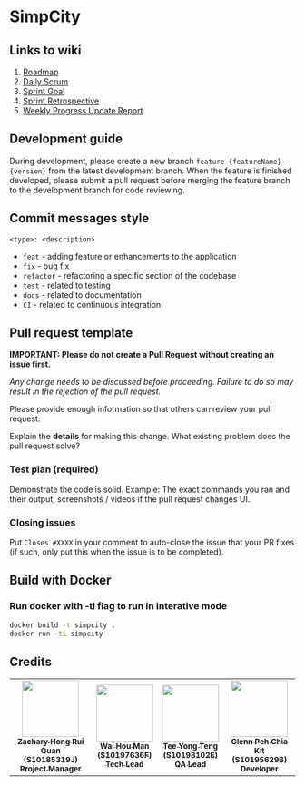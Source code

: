 # SimpCity

## **Links to wiki**

1. [Roadmap](https://github.com/hwennnn/SimpCity/wiki/RoadMap)
2. [Daily Scrum](https://github.com/hwennnn/SimpCity/wiki/Daily-Scrum)
3. [Sprint Goal](https://github.com/hwennnn/SimpCity/wiki/Sprint-Goal)
4. [Sprint Retrospective](https://github.com/hwennnn/SimpCity/wiki/Sprint-Retrospective)
5. [Weekly Progress Update Report](https://github.com/hwennnn/SimpCity/wiki/Progress-Report)

## **Development guide**

During development, please create a new branch `feature-{featureName}-{version}` from the latest development branch. When the feature is finished developed, please submit a pull request before merging the feature branch to the development branch for code reviewing.

## **Commit messages style**

`<type>: <description>`

- `feat` - adding feature or enhancements to the application
- `fix` - bug fix
- `refactor` - refactoring a specific section of the codebase
- `test` - related to testing
- `docs` - related to documentation
- `CI` - related to continuous integration

## **Pull request template**

**IMPORTANT: Please do not create a Pull Request without creating an issue first.**

_Any change needs to be discussed before proceeding. Failure to do so may result in the rejection of the pull request._

Please provide enough information so that others can review your pull request:

<!-- You can skip this if you're fixing a typo or adding an app to the Showcase. -->

Explain the **details** for making this change. What existing problem does the pull request solve?

<!-- Example: When "Adding a function to do X", explain why it is necessary to have a way to do X. -->

### **Test plan (required)**

Demonstrate the code is solid. Example: The exact commands you ran and their output, screenshots / videos if the pull request changes UI.

### **Closing issues**

Put `Closes #XXXX` in your comment to auto-close the issue that your PR fixes (if such, only put this when the issue is to be completed).

## **Build with Docker**

### Run docker with -ti flag to run in interative mode

```bash
docker build -t simpcity .
docker run -ti simpcity
```

## **Credits**

<table>
  <tr>
    <td align="center"><a href="https://github.com/ZacharyHRQ"><img src="https://avatars1.githubusercontent.com/u/25434034?s=460&u=7114f2d5b9704f927adcb4a4c05a7a705f8cbfa6&v=4" width="100px;" alt=""/><br /><sub><b>Zachary Hong Rui Quan <br> (S10185319J) <br>Project Manager</b></sub></a><br />
    </td>
    <td align="center"><a href="https://github.com/hwennnn"><img src="https://avatars3.githubusercontent.com/u/54523581?s=460&u=a649d3ed6c70ffe2fa69f37c0870415668149113&v=4" width="100px;" alt=""/><br /><sub><b>Wai Hou Man <br> (S10197636F) <br>Tech Lead</b></sub></a><br />
    </td>
    <td align="center"><a href="https://github.com/NotConfident"><img src="https://avatars.githubusercontent.com/u/52237386?v=4" width="100px;" alt=""/><br /><sub><b>Tee Yong Teng <br> (S10198102E) <br> QA Lead </b></sub></a><br />
    </td>
    <td align="center"><a href="https://github.com/glennpck"><img src="https://avatars.githubusercontent.com/u/59985863?v=4" width="100px;" alt=""/><br /><sub><b>Glenn Peh Chia Kit <br> (S10195629B) <br> Developer</b></sub></a><br />
    </td>
  </tr>
</table>
